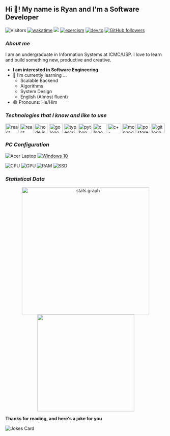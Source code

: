 ## Hi 👋! My name is Ryan and I'm a Software Developer

![Visitors](https://komarev.com/ghpvc/?username=Ryrden&color=blue)
[![wakatime](https://wakatime.com/badge/user/ed84c523-3e63-43f7-b210-066a9dd37830.svg)](https://wakatime.com/@ed84c523-3e63-43f7-b210-066a9dd37830)
[<img src="https://img.shields.io/static/v1?message=LinkedIn&logo=linkedin&label=&color=0077B5&logoColor=white&labelColor=&style=for-the-badge)">](https://www.linkedin.com/in/ryan25)
[![exercism](https://img.shields.io/badge/Exercism-logo?style=flat&logo=exercism&logoColor=white&color=%23009CAB)](https://exercism.org/profiles/Ryrden)
[![dev.to](https://img.shields.io/badge/dev.to-0A0A0A?style=flat&logo=dev.to&logoColor=white)](https://dev.to/ryrden)
[![GitHub followers](https://img.shields.io/github/followers/ryrden.svg?style=social&label=Follow)](https://github.com/ryrden?tab=followers)

###

### ***About me***

I am an undergraduate in Information Systems at ICMC/USP. I love to learn and build something new, productive and creative.

* **I am interested in Software Engineering**
* 🌱 I’m currently learning ...
  * Scalable Backend
  * Algorithms
  * System Design
  * English (Almost fluent)
* 😄 Pronouns: He/Him

### ***Technologies that I know and like to use***

<p>
    <img src="https://cdn.jsdelivr.net/gh/devicons/devicon/icons/react/react-original.svg" height="30" width="42" alt="react logo"/>
    <img src="https://cdn.jsdelivr.net/gh/devicons/devicon/icons/vuejs/vuejs-original.svg" height="30" width="42" alt="react logo"/>
    <img src="https://cdn.jsdelivr.net/gh/devicons/devicon/icons/nodejs/nodejs-original.svg" height="30" width="42" alt="node js logo"/>
    <img src="https://cdn.jsdelivr.net/gh/devicons/devicon/icons/go/go-original-wordmark.svg" height="30" width="42" alt="go logo"/>
    <img src="https://cdn.jsdelivr.net/gh/devicons/devicon/icons/typescript/typescript-original.svg" height="30" width="42" alt="typescript logo"/>
    <img src="https://cdn.jsdelivr.net/gh/devicons/devicon/icons/python/python-original.svg" height="30" width="42" alt="python logo"/>
    <img src="https://cdn.jsdelivr.net/gh/devicons/devicon/icons/c/c-original.svg" height="30" width="42" alt="c logo"/>
    <img src="https://cdn.jsdelivr.net/gh/devicons/devicon/icons/cplusplus/cplusplus-original.svg" height="30" width="42" alt="c++ logo"/>
    <img src="https://cdn.jsdelivr.net/gh/devicons/devicon/icons/mongodb/mongodb-original.svg" height="30" width="42" alt="mongodb logo"/>
    <img src="https://cdn.jsdelivr.net/gh/devicons/devicon/icons/postgresql/postgresql-original.svg" height="30" width="42" alt="postgresql logo"/>
    <img src="https://cdn.jsdelivr.net/gh/devicons/devicon/icons/git/git-original.svg" height="30" width="42" alt="git logo"/>
</p>

### ***PC Configuration***

![Acer Laptop](https://img.shields.io/badge/acer%20Aspire%205-83B81A?style=for-the-badge&logo=acer&logoColor=white) [![Windows 10](https://img.shields.io/badge/Windows-0078D6?style=for-the-badge&logo=windows&logoColor=white)](https://www.microsoft.com/en-us/windows)

![CPU](https://img.shields.io/badge/CPU-Ryzen%207%205700U-0078D6?style=for-the-badge) ![GPU](https://img.shields.io/badge/GPU-AMD%20Radeon%20Graphics-0078D6?style=for-the-badge) ![RAM](https://img.shields.io/badge/RAM-20GB-0078D6?style=for-the-badge) ![SSD](https://img.shields.io/badge/SSD-1TB-0078D6?style=for-the-badge)

### ***Statistical Data***

<div align="center" width="100%">
<!--     <img src="https://leetcard.jacoblin.cool/Ryrden?theme=dark&show_rank=false" width="425px"/><br> Leetcode Chart-->
    <img src="https://github-readme-stats.vercel.app/api?hide_title=false&hide_rank=false&show_icons=true&include_all_commits=true&count_private=true&disable_animations=false&theme=dark&locale=en&hide_border=false&username=Ryrden" alt="stats graph" width="400vw"/>
    <img src="https://github-readme-stats.vercel.app/api/top-langs/?username=ryrden&theme=dark&locale=en&layout=compact&hide=javascript,php,python,java,html,css,assembly,ejs,TeX,Hack,powershell" width="305vw"/>
</div>

**Thanks for reading, and here's a joke for you**

<img src="https://readme-jokes.vercel.app/api" alt="Jokes Card" />
